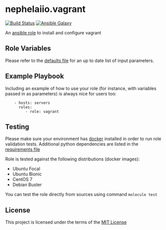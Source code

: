 # nephelaiio.vagrant

[![Build Status](https://github.com/nephelaiio/ansible-role-vagrant/workflows/CI/badge.svg)](https://github.com/nephelaiio/ansible-role-vagrant/actions)
[![Ansible Galaxy](http://img.shields.io/badge/ansible--galaxy-nephelaiio.vagrant-blue.svg)](https://galaxy.ansible.com/nephelaiio/vagrant/)

An [ansible role](https://galaxy.ansible.com/nephelaiio/vagrant) to install and configure vagrant

## Role Variables

Please refer to the [defaults file](/defaults/main.yml) for an up to date list of input parameters.

## Example Playbook

Including an example of how to use your role (for instance, with variables passed in as parameters) is always nice for users too:

```
    - hosts: servers
      roles:
         - role: vagrant
```

## Testing

Please make sure your environment has [docker](https://www.docker.com) installed in order to run role validation tests. Additional python dependencies are listed in the [requirements file](https://github.com/nephelaiio/ansible-role-requirements/blob/master/requirements.txt)

Role is tested against the following distributions (docker images):
  * Ubuntu Focal
  * Ubuntu Bionic
  * CentOS 7
  * Debian Buster

You can test the role directly from sources using command ` molecule test `

## License

This project is licensed under the terms of the [MIT License](/LICENSE)
